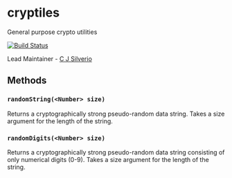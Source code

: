 cryptiles
=========

General purpose crypto utilities

[![Build Status](https://secure.travis-ci.org/hapijs/cryptiles.png)](http://travis-ci.org/hapijs/cryptiles)

Lead Maintainer - [C J Silverio](https://github.com/ceejbot)

## Methods

### `randomString(<Number> size)`
Returns a cryptographically strong pseudo-random data string. Takes a size argument for the length of the string.

### `randomDigits(<Number> size)`
Returns a cryptographically strong pseudo-random data string consisting of only numerical digits (0-9). Takes a size argument for the length of the string.
